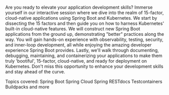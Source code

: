 Are you ready to elevate your application development skills?
Immerse yourself in our interactive session where we dive into the realm of 15-factor, cloud-native applications
using Spring Boot and Kubernetes.
We start by dissecting the 15 factors and then guide you on how to harness Kubernetes' built-in cloud-native features.
We will construct new Spring Boot applications from the ground up,
demonstrating "better" practices along the way.
You will gain hands-on experience with observability, testing, security, and inner-loop development,
all while enjoying the amazing developer experience Spring Boot provides.
Lastly, we'll walk through documenting, debugging, maintaining, and containerizing your applications
to make them truly 'bootiful', 15-factor, cloud-native, and ready for deployment on Kubernetes.
Don't miss this opportunity to enhance your development skills and stay ahead of the curve.

Topics covered:
Spring Boot
Spring Cloud
Spring RESTdocs
Testcontainers
Buildpacks
and more

